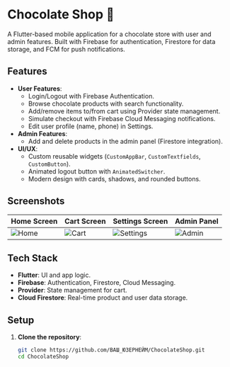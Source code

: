 # Chocolate Shop 🍫

A Flutter-based mobile application for a chocolate store with user and admin features. Built with Firebase for authentication, Firestore for data storage, and FCM for push notifications.

## Features
- **User Features**:
  - Login/Logout with Firebase Authentication.
  - Browse chocolate products with search functionality.
  - Add/remove items to/from cart using Provider state management.
  - Simulate checkout with Firebase Cloud Messaging notifications.
  - Edit user profile (name, phone) in Settings.
- **Admin Features**:
  - Add and delete products in the admin panel (Firestore integration).
- **UI/UX**:
  - Custom reusable widgets (`CustomAppBar`, `CustomTextfields`, `CustomButton`).
  - Animated logout button with `AnimatedSwitcher`.
  - Modern design with cards, shadows, and rounded buttons.

## Screenshots
| Home Screen | Cart Screen | Settings Screen | Admin Panel |
|-------------|-------------|-----------------|-------------|
|![Home](https://github.com/user-attachments/assets/321a3305-3721-4f30-90d4-0047350dfd67)| ![Cart](https://github.com/user-attachments/assets/25579edb-5dae-4320-ac69-fd375e052a04) |![Settings](https://github.com/user-attachments/assets/af495376-5b52-4b42-a2bb-59baa6e29b37)| ![Admin](https://github.com/user-attachments/assets/7f5f5d1e-a023-4fed-92f4-fbab0861e4df)|



## Tech Stack
- **Flutter**: UI and app logic.
- **Firebase**: Authentication, Firestore, Cloud Messaging.
- **Provider**: State management for cart.
- **Cloud Firestore**: Real-time product and user data storage.

## Setup
1. **Clone the repository**:
   ```bash
   git clone https://github.com/ВАШ_ЮЗЕРНЕЙМ/ChocolateShop.git
   cd ChocolateShop
